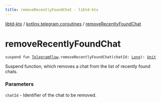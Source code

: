 ```yaml
---
title: removeRecentlyFoundChat - libtd-ktx
---
```


[libtd-ktx](../index.html) / [kotlinx.telegram.coroutines](index.html) / [removeRecentlyFoundChat](./remove-recently-found-chat.html)

# removeRecentlyFoundChat

`suspend fun `[`TelegramFlow`](../kotlinx.telegram.core/-telegram-flow/index.html)`.removeRecentlyFoundChat(chatId: `[`Long`](https://kotlinlang.org/api/latest/jvm/stdlib/kotlin/-long/index.html)`): `[`Unit`](https://kotlinlang.org/api/latest/jvm/stdlib/kotlin/-unit/index.html)

Suspend function, which removes a chat from the list of recently found chats.

### Parameters

`chatId` - Identifier of the chat to be removed.